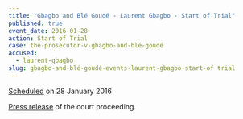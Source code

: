 ```yaml
---
title: "Gbagbo and Blé Goudé - Laurent Gbagbo - Start of Trial"
published: true
event_date: 2016-01-28
action: Start of Trial
case: the-prosecutor-v-gbagbo-and-blé-goudé
accused:
  - laurent-gbagbo
slug: gbagbo-and-blé-goudé-events-laurent-gbagbo-start-of trial
---
```


[Scheduled](https://www.icc-cpi.int/en_menus/icc/press%20and%20media/press%20releases/Pages/pr1163.aspx) on 28 January 2016

[Press release](https://www.icc-cpi.int/en_menus/icc/press%20and%20media/press%20releases/Pages/pr1184.aspx) of the court proceeding.

